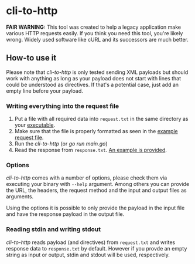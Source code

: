 # cli-to-http

**FAIR WARNING:** This tool was created to help a legacy application make various HTTP requests easily. If you think you need this tool, you're likely wrong. Widely used software like cURL and its successors are much better.

## How-to use it

Please note that *cli-to-http* is only tested sending XML payloads but should work with anything as long as your payload does not start with lines that could be understood as directives. If that's a potential case, just add an empty line before your payload.

### Writing everything into the request file

1. Put a file with all required data into `request.txt` in the same directory as your [executable](https://github.com/peteraba/cli-to-http/releases/latest).
2. Make sure that the file is properly formatted as seen in the [example request file](https://github.com/peteraba/cli-to-http/blob/master/request.txt).
3. Run the *cli-to-http* (or *go run main.go*)
4. Read the response from `response.txt`. [An example is provided](https://github.com/peteraba/cli-to-http/blob/master/response.txt).

### Options

*cli-to-http* comes with a number of options, please check them via executing your binary with `--help` argument. Among others you can provide the URL, the headers, the request method and the input and output files as arguments.

Using the options it is possible to only provide the payload in the input file and have the response payload in the output file.

### Reading stdin and writing stdout

 *cli-to-http* reads payload (and directives) from `request.txt` and writes response data to `response.txt` by default. However if you provde an empty string as input or output, stdin and stdout will be used, respectively.